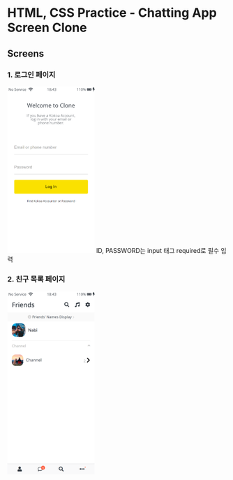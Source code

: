 # HTML, CSS Practice - Chatting App Screen Clone

## Screens

### 1. 로그인 페이지

<img src="img/screens/login.png" width="200px"/>
ID, PASSWORD는 input 태그 required로 필수 입력

### 2. 친구 목록 페이지

<img src="img/screens/friends.png" width="200px"/>
